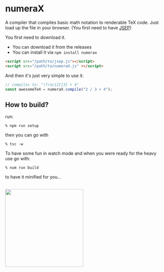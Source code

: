 # numeraX
A compiler that compiles basic math notation to renderable TeX code. Just load up the file in your browser. (You first need to have [JSEP](http://jsep.from.so/))

You first need to download it.
- You can download it from the releases
- You can install it via `npm install numerax`

```HTML
<script src="/path/to/jsep.js"></script>
<script src="/path/to/numeraX.js" ></script>
```

And then it's just very simple to use it:

```JavaScript
// compiles to: "\frac{2}{3} + 4"
const awesomeTeX = numeraX.compile("2 / 3 + 4");
```

## How to build?
run:
```
% npm run setup
```

then you can go with
```
% tsc -w
```
To have some fun in watch mode and when you were ready for the heavy use go with:
```
% num run build
```
to have it minified for you...

<br />
<a href="http://www.karyfoundation.org/">
    <img src="http://www.karyfoundation.org/foundation/logo/github-full-horse.png" width="250"/>
</a>
